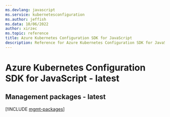 ```yaml
---
ms.devlang: javascript
ms.service: kubernetesconfiguration
ms.author: jeffish
ms.data: 10/06/2022
author: xirzec
ms.topic: reference
title: Azure Kubernetes Configuration SDK for JavaScript
description: Reference for Azure Kubernetes Configuration SDK for JavaScript
---
```

# Azure Kubernetes Configuration SDK for JavaScript - latest

## Management packages - latest
[!INCLUDE [mgmt-packages](kubernetes-configuration-mgmt-index.md)]